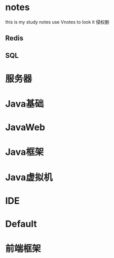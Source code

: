 # notes
this is my  study notes
use Vnotes to look it 
侵权删
## Redis
## SQL
# 服务器
# Java基础
# JavaWeb
# Java框架
# Java虚拟机
# IDE
# Default
# 前端框架
